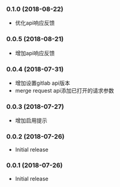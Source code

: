 ### 0.1.0 (2018-08-22)
- 优化api响应反馈

### 0.0.5 (2018-08-21)
- 增加api响应反馈

### 0.0.4 (2018-07-31)
- 增加设置gitlab api版本
- merge request api添加已打开的请求参数

### 0.0.3 (2018-07-27)
- 增加启用提示

### 0.0.2 (2018-07-26)
- Initial release

### 0.0.1 (2018-07-26)
- Initial release